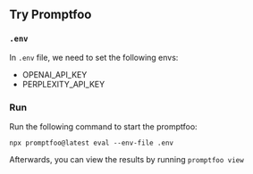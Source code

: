 ## Try Promptfoo

### `.env`
In `.env` file, we need to set the following envs:
- OPENAI_API_KEY
- PERPLEXITY_API_KEY

### Run
Run the following command to start the promptfoo:
```
npx promptfoo@latest eval --env-file .env
```

Afterwards, you can view the results by running `promptfoo view`
